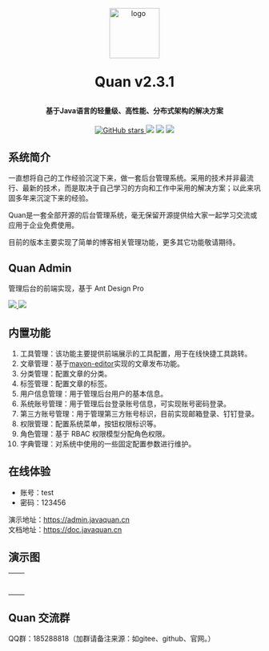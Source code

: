 <p align="center">
	<img width="100px" alt="logo" src="https://file.javaquan.cn/public/logo.png">
</p>
<h1 align="center" style="margin: 30px 0 30px; font-weight: bold;">Quan v2.3.1</h1>
<h4 align="center">基于Java语言的轻量级、高性能、分布式架构的解决方案</h4>
<p align="center">
    <a href="https://github.com/quan100/quan" target="_blank">
        <img src='https://img.shields.io/github/stars/quan100/quan?style=social&label=Stars' alt='GitHub stars' class="no-zoom">
    </a>
	<a href="https://gitee.com/quan100/quan"><img src="https://gitee.com/quan100/quan/badge/star.svg"></a>
    <img src="https://img.shields.io/badge/Quan-v2.3.1-green">
	<a href="https://gitee.com/quan100/quan/blob/main/LICENSE"><img src="https://img.shields.io/github/license/mashape/apistatus.svg"></a>
</p>

## 系统简介

一直想将自己的工作经验沉淀下来，做一套后台管理系统。采用的技术并非最流行、最新的技术，而是取决于自己学习的方向和工作中采用的解决方案；以此来巩固多年来沉淀下来的经验。

Quan是一套全部开源的后台管理系统，毫无保留开源提供给大家一起学习交流或应用于企业免费使用。

目前的版本主要实现了简单的博客相关管理功能，更多其它功能敬请期待。

## Quan Admin
管理后台的前端实现，基于 Ant Design Pro
<p>
    <a href="https://gitee.com/quan100/quan-admin">
      <img src="https://img.shields.io/badge/Quan%20Admin-Gitee%20%E2%86%92-gray.svg?colorA=61c265&colorB=4CAF50&style=for-the-badge"/>
    </a>
    <a href="https://github.com/quan100/quan-admin">
      <img src="https://img.shields.io/badge/Quan%20Admin-Github%20%E2%86%92-gray.svg?colorA=e8e8e8&colorB=1a1a1a&style=for-the-badge"/>
    </a>
</p>

## 内置功能

1. 工具管理：该功能主要提供前端展示的工具配置，用于在线快捷工具跳转。
2. 文章管理：基于[mavon-editor](https://github.com/imzbf/md-editor-rt)实现的文章发布功能。
3. 分类管理：配置文章的分类。
4. 标签管理：配置文章的标签。
5. 用户信息管理：用于管理后台用户的基本信息。
6. 系统账号管理：用于管理后台登录账号信息，可实现账号密码登录。
7. 第三方账号管理：用于管理第三方账号标识，目前实现邮箱登录、钉钉登录。
8. 权限管理：配置系统菜单，按钮权限标识等。
9. 角色管理：基于 RBAC 权限模型分配角色权限。
10. 字典管理：对系统中使用的一些固定配置参数进行维护。

## 在线体验

- 账号：test
- 密码：123456

演示地址：https://admin.javaquan.cn  
文档地址：https://doc.javaquan.cn

## 演示图



<table>
    <tr>
        <td><img alt=""  src="https://file.javaquan.cn/public/quan/001.png" /></td>
        <td><img alt=""  src="https://file.javaquan.cn/public/quan/002.png" /></td>
    </tr>
    <tr>
        <td><img alt=""  src="https://file.javaquan.cn/public/quan/003.png" /></td>
        <td><img alt=""  src="https://file.javaquan.cn/public/quan/004.png" /></td>
    </tr>
    <tr>
        <td><img alt=""  src="https://file.javaquan.cn/public/quan/005.png" /></td>
        <td><img alt=""  src="https://file.javaquan.cn/public/quan/006.png" /></td>
    </tr>
    <tr>
        <td><img alt=""  src="https://file.javaquan.cn/public/quan/007.png" /></td>
        <td><img alt=""  src="https://file.javaquan.cn/public/quan/008.png" /></td>
    </tr>
    <tr>
        <td><img alt=""  src="https://file.javaquan.cn/public/quan/009.png" /></td>
        <td><img alt=""  src="https://file.javaquan.cn/public/quan/010.png" /></td>
    </tr>
    <tr>
        <td><img alt=""  src="https://file.javaquan.cn/public/quan/011.png" /></td>
        <td><img alt=""  src="https://file.javaquan.cn/public/quan/012.png" /></td>
    </tr>
    <tr>
        <td><img alt=""  src="https://file.javaquan.cn/public/quan/013.png" /></td>
    </tr>
</table>


## Quan 交流群

QQ群：185288818（加群请备注来源：如gitee、github、官网。）
